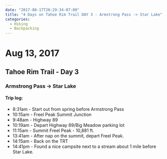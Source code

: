 ```yaml
---
date: "2017-08-17T20:29:34-07:00"
title: "4 Days on Tahoe Rim Trail DAY 3 - Armstrong Pass -> Star Lake"
categories:
  - Hiking
  - Backpacking
---
```

# Aug 13, 2017
## Tahoe Rim Trail - Day 3
### Armstrong Pass -> Star Lake

#### Trip log:

* 8:31am - Start out from spring before Armstrong Pass
* 10:15am - Freel Peak Summit Junction
* 9:48am - Highway 89
* 10:19am - Depart Highway 89/Big Meadow parking lot
* 11:15am - Summit Freel Peak - 10,881 ft.
* 13:41am - After nap on the summit, depart Freel Peak.
* 14:15am - Back on the TRT
* 14:41pm - Found a nice campsite next to a stream about 1 mile before Star Lake.

